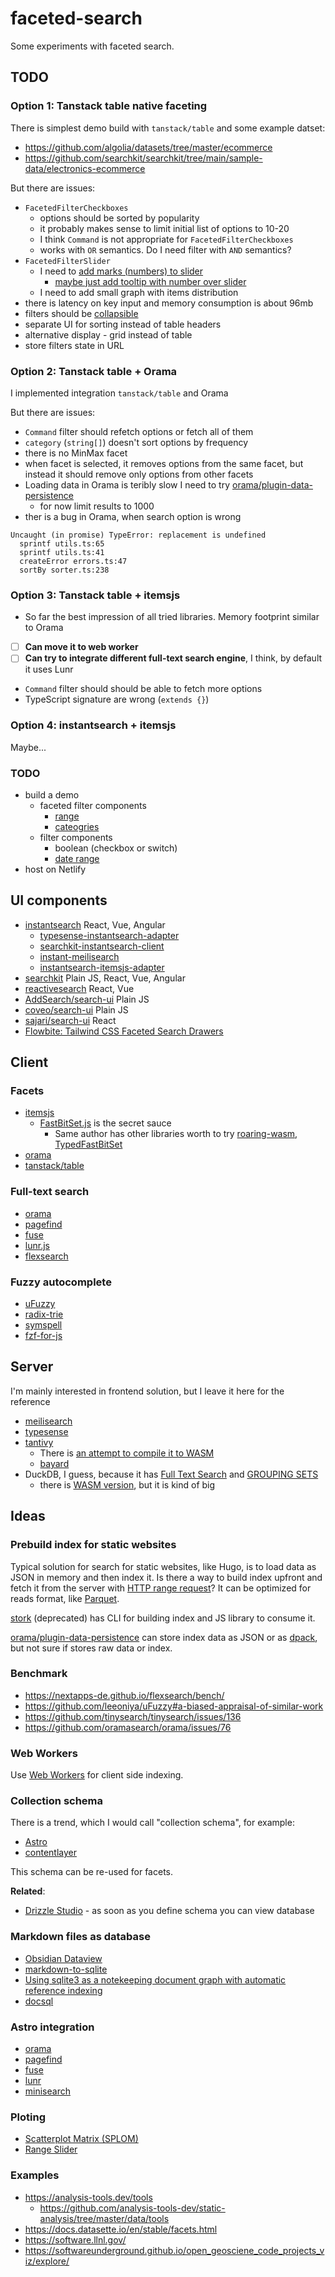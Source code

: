 # faceted-search

Some experiments with faceted search.

## TODO

### Option 1: Tanstack table native faceting

There is simplest demo build with `tanstack/table` and some example datset:

- https://github.com/algolia/datasets/tree/master/ecommerce
- https://github.com/searchkit/searchkit/tree/main/sample-data/electronics-ecommerce

But there are issues:

- `FacetedFilterCheckboxes`
  - options should be sorted by popularity
  - it probably makes sense to limit initial list of options to 10-20
  - I think `Command` is not appropriate for `FacetedFilterCheckboxes`
  - works with `OR` semantics. Do I need filter with `AND` semantics?
- `FacetedFilterSlider`
  - I need to [add marks (numbers) to slider](https://github.com/radix-ui/primitives/issues/1188)
    - [maybe just add tooltip with number over slider](https://slawomir-zaziablo.github.io/range-slider/)
  - I need to add small graph with items distribution
- there is latency on key input and memory consumption is about 96mb
- filters should be [collapsible](https://ui.shadcn.com/docs/components/accordion)
- separate UI for sorting instead of table headers
- alternative display - grid instead of table
- store filters state in URL

### Option 2: Tanstack table + Orama

I implemented integration `tanstack/table` and Orama

But there are issues:

- `Command` filter should refetch options or fetch all of them
- `category` (`string[]`) doesn't sort options by frequency
- there is no MinMax facet
- when facet is selected, it removes options from the same facet, but instead it should remove only options from other facets
- Loading data in Orama is teribly slow I need to try [orama/plugin-data-persistence](https://github.com/oramasearch/orama/tree/main/packages/plugin-data-persistence)
  - for now limit results to 1000
- ther is a bug in Orama, when search option is wrong

```
Uncaught (in promise) TypeError: replacement is undefined
  sprintf utils.ts:65
  sprintf utils.ts:41
  createError errors.ts:47
  sortBy sorter.ts:238
```

### Option 3: Tanstack table + itemsjs

- So far the best impression of all tried libraries. Memory footprint similar to Orama
- [ ] **Can move it to web worker**
- [ ] **Can try to integrate different full-text search engine**, I think, by default it uses Lunr
- `Command` filter should should be able to fetch more options
- TypeScript signature are wrong (`extends {}`)

### Option 4: instantsearch + itemsjs

Maybe...

### TODO

- build a demo
  - faceted filter components
    - [range](/screenshots/range-filter.png)
    - [cateogries](/screenshots/category-filter.png)
  - filter components
    - boolean (checkbox or switch)
    - [date range](https://react-dates.github.io/react-dates/?path=/story/drp-day-props--with-some-highlighted-dates)
- host on Netlify

## UI components

- [instantsearch](https://github.com/algolia/instantsearch) React, Vue, Angular
  - [typesense-instantsearch-adapter](https://github.com/typesense/typesense-instantsearch-adapter)
  - [searchkit-instantsearch-client](https://github.com/searchkit/searchkit/blob/main/packages/searchkit-instantsearch-client)
  - [instant-meilisearch](https://github.com/meilisearch/meilisearch-js-plugins/tree/main/packages/instant-meilisearch)
  - [instantsearch-itemsjs-adapter](https://github.com/unplatform-io/instantsearch-itemsjs-adapter)
- [searchkit](https://github.com/searchkit/searchkit) Plain JS, React, Vue, Angular
- [reactivesearch](https://github.com/appbaseio/reactivesearch#3-component-playground) React, Vue
- [AddSearch/search-ui](https://github.com/AddSearch/search-ui) Plain JS
- [coveo/search-ui](https://github.com/coveo/search-ui) Plain JS
- [sajari/search-ui](https://github.com/sajari/sdk-react/tree/master/packages/search-ui) React
- [Flowbite: Tailwind CSS Faceted Search Drawers](https://flowbite.com/blocks/application/faceted-search-drawers/)

## Client

### Facets

- [itemsjs](https://github.com/itemsapi/itemsjs)
  - [FastBitSet.js](https://github.com/lemire/FastBitSet.js/) is the secret sauce
    - Same author has other libraries worth to try [roaring-wasm](https://github.com/lemire/roaring-wasm), [TypedFastBitSet](https://github.com/lemire/TypedFastBitSet.js)
- [orama](https://docs.oramasearch.com/usage/search/facets)
- [tanstack/table](https://tanstack.com/table/v8/docs/api/features/filters#getfacetedrowmodel)

### Full-text search

- [orama](https://github.com/oramasearch/orama)
- [pagefind](https://github.com/cloudcannon/pagefind)
- [fuse](https://github.com/krisk/fuse)
- [lunr.js](https://github.com/olivernn/lunr.js)
- [flexsearch](https://github.com/nextapps-de/flexsearch)

### Fuzzy autocomplete

- [uFuzzy](https://github.com/leeoniya/uFuzzy)
- [radix-trie](https://github.com/scttdavs/radix-trie#fuzzyget)
- [symspell](https://yomguithereal.github.io/mnemonist/symspell)
- [fzf-for-js](https://github.com/ajitid/fzf-for-js)

## Server

I'm mainly interested in frontend solution, but I leave it here for the reference

- [meilisearch](https://www.meilisearch.com/docs/learn/fine_tuning_results/faceted_search)
- [typesense](https://typesense.org/docs/0.24.1/api/search.html#facet-results)
- [tantivy](https://github.com/quickwit-oss/tantivy)
  - There is [an attempt to compile it to WASM](https://github.com/phiresky/tantivy-wasm)
  - [bayard](https://github.com/mosuka/bayard)
- DuckDB, I guess, because it has [Full Text Search](https://duckdb.org/docs/extensions/full_text_search.html) and [GROUPING SETS](https://duckdb.org/docs/sql/query_syntax/grouping_sets)
  - there is [WASM version](https://duckdb.org/docs/api/wasm/overview.html), but it is kind of big

## Ideas

### Prebuild index for static websites

Typical solution for search for static websites, like Hugo, is to load data as JSON in memory and then index it. Is there a way to build index upfront and fetch it from the server with [HTTP range request](https://developer.mozilla.org/en-US/docs/Web/HTTP/Range_requests)? It can be optimized for reads format, like [Parquet](https://github.com/kylebarron/parquet-wasm).

[stork](https://github.com/jameslittle230/stork) (deprecated) has CLI for building index and JS library to consume it.

[orama/plugin-data-persistence](https://github.com/oramasearch/orama/tree/main/packages/plugin-data-persistence) can store index data as JSON or as [dpack](https://www.npmjs.com/package/dpack), but not sure if stores raw data or index.

### Benchmark

- https://nextapps-de.github.io/flexsearch/bench/
- https://github.com/leeoniya/uFuzzy#a-biased-appraisal-of-similar-work
- https://github.com/tinysearch/tinysearch/issues/136
- https://github.com/oramasearch/orama/issues/76

### Web Workers

Use [Web Workers](https://developer.mozilla.org/en-US/docs/Web/API/Web_Workers_API/Using_web_workers) for client side indexing.

### Collection schema

There is a trend, which I would call "collection schema", for example:

- [Astro](https://docs.astro.build/en/guides/content-collections/#defining-a-collection-schema)
- [contentlayer](https://contentlayer.dev/)

This schema can be re-used for facets.

**Related**:

- [Drizzle Studio](https://orm.drizzle.team/drizzle-studio/overview) - as soon as you define schema you can view database

### Markdown files as database

- [Obsidian Dataview](https://github.com/blacksmithgu/obsidian-dataview)
- [markdown-to-sqlite](https://github.com/simonw/markdown-to-sqlite)
- [Using sqlite3 as a notekeeping document graph with automatic reference indexing](https://epilys.github.io/bibliothecula/notekeeping.html)
- [docsql](https://github.com/peterbe/docsql)

### Astro integration

- [orama](https://docs.oramasearch.com/plugins/plugin-astro)
- [pagefind](https://github.com/shishkin/astro-pagefind)
- [fuse](https://github.com/johnny-mh/blog2/tree/main/packages/astro-fuse)
- [lunr](https://github.com/jackcarey/astro-lunr)
- [minisearch](https://github.com/Barnabas/astro-minisearch/)

### Ploting

- [Scatterplot Matrix (SPLOM)](https://plotly.com/javascript/splom/)
- [Range Slider](https://plotly.com/javascript/range-slider/)

### Examples

- https://analysis-tools.dev/tools
  - https://github.com/analysis-tools-dev/static-analysis/tree/master/data/tools
- https://docs.datasette.io/en/stable/facets.html
- https://software.llnl.gov/
- https://softwareunderground.github.io/open_geosciene_code_projects_viz/explore/
